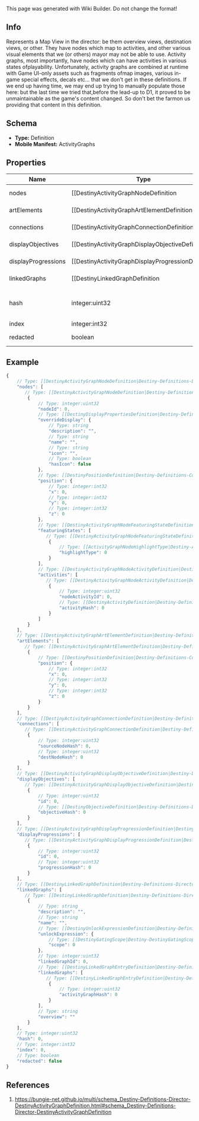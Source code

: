 <span class="wiki-builder">This page was generated with Wiki Builder. Do not change the format!</span>

## Info
Represents a Map View in the director: be them overview views, destination views, or other. They have nodes which map to activities, and other various visual elements that we (or others) mayor may not be able to use. Activity graphs, most importantly, have nodes which can have activities in various states ofplayability. Unfortunately, activity graphs are combined at runtime with Game UI-only assets such as fragments ofmap images, various in-game special effects, decals etc... that we don't get in these definitions. If we end up having time, we may end up trying to manually populate those here: but the last time we tried that,before the lead-up to D1, it proved to be unmaintainable as the game's content changed.  So don't bet the farmon us providing that content in this definition.

## Schema
* **Type:** Definition
* **Mobile Manifest:** ActivityGraphs

## Properties
Name | Type | Description
---- | ---- | -----------
nodes | [[DestinyActivityGraphNodeDefinition|Destiny-Definitions-Director-DestinyActivityGraphNodeDefinition]]:Definition[] | These represent the visual &quot;nodes&quot; on the map's view.  These are the activities youcan click on in the map.
artElements | [[DestinyActivityGraphArtElementDefinition|Destiny-Definitions-Director-DestinyActivityGraphArtElementDefinition]]:Definition[] | Represents one-off/special UI elements that appear on the map.
connections | [[DestinyActivityGraphConnectionDefinition|Destiny-Definitions-Director-DestinyActivityGraphConnectionDefinition]]:Definition[] | Represents connections between graph nodes.  However, it lacks context that we'd need to make good use of it.
displayObjectives | [[DestinyActivityGraphDisplayObjectiveDefinition|Destiny-Definitions-Director-DestinyActivityGraphDisplayObjectiveDefinition]]:Definition[] | Objectives can display on maps, and this is supposedly metadata for that.  I have not had the time toanalyze the details of what is useful within however: we could be missing important data to make this work.Expect this property to be expanded on later if possible.
displayProgressions | [[DestinyActivityGraphDisplayProgressionDefinition|Destiny-Definitions-Director-DestinyActivityGraphDisplayProgressionDefinition]]:Definition[] | Progressions can also display on maps, but similarly to displayObjectives we appear to lack some requiredinformation and context right now.  We will have to look into it later and add more data if possible.
linkedGraphs | [[DestinyLinkedGraphDefinition|Destiny-Definitions-Director-DestinyLinkedGraphDefinition]]:Definition[] | Represents links between this Activity Graph and other ones.
hash | integer:uint32 | The unique identifier for this entity.  Guaranteed to be unique for the type of entity, but not globally. When entities refer to each other in Destiny content, it is this hash that they are referring to.
index | integer:int32 | The index of the entity as it was found in the investment tables.
redacted | boolean | If this is true, then there is an entity with this identifier/type combination, but BNet isnot yet allowed to show it.  Sorry!

## Example
```javascript
{
    // Type: [[DestinyActivityGraphNodeDefinition|Destiny-Definitions-Director-DestinyActivityGraphNodeDefinition]]:Definition[]
    "nodes": [
       // Type: [[DestinyActivityGraphNodeDefinition|Destiny-Definitions-Director-DestinyActivityGraphNodeDefinition]]:Definition
        {
            // Type: integer:uint32
            "nodeId": 0,
            // Type: [[DestinyDisplayPropertiesDefinition|Destiny-Definitions-Common-DestinyDisplayPropertiesDefinition]]:Definition
            "overrideDisplay": {
                // Type: string
                "description": "",
                // Type: string
                "name": "",
                // Type: string
                "icon": "",
                // Type: boolean
                "hasIcon": false
            },
            // Type: [[DestinyPositionDefinition|Destiny-Definitions-Common-DestinyPositionDefinition]]:Definition
            "position": {
                // Type: integer:int32
                "x": 0,
                // Type: integer:int32
                "y": 0,
                // Type: integer:int32
                "z": 0
            },
            // Type: [[DestinyActivityGraphNodeFeaturingStateDefinition|Destiny-Definitions-Director-DestinyActivityGraphNodeFeaturingStateDefinition]]:Definition[]
            "featuringStates": [
               // Type: [[DestinyActivityGraphNodeFeaturingStateDefinition|Destiny-Definitions-Director-DestinyActivityGraphNodeFeaturingStateDefinition]]:Definition
                {
                    // Type: [[ActivityGraphNodeHighlightType|Destiny-ActivityGraphNodeHighlightType]]:Enum
                    "highlightType": 0
                }
            ],
            // Type: [[DestinyActivityGraphNodeActivityDefinition|Destiny-Definitions-Director-DestinyActivityGraphNodeActivityDefinition]]:Definition[]
            "activities": [
               // Type: [[DestinyActivityGraphNodeActivityDefinition|Destiny-Definitions-Director-DestinyActivityGraphNodeActivityDefinition]]:Definition
                {
                    // Type: integer:uint32
                    "nodeActivityId": 0,
                    // Type: [[DestinyActivityDefinition|Destiny-Definitions-DestinyActivityDefinition]]:ManifestDefinition:integer:uint32
                    "activityHash": 0
                }
            ]
        }
    ],
    // Type: [[DestinyActivityGraphArtElementDefinition|Destiny-Definitions-Director-DestinyActivityGraphArtElementDefinition]]:Definition[]
    "artElements": [
       // Type: [[DestinyActivityGraphArtElementDefinition|Destiny-Definitions-Director-DestinyActivityGraphArtElementDefinition]]:Definition
        {
            // Type: [[DestinyPositionDefinition|Destiny-Definitions-Common-DestinyPositionDefinition]]:Definition
            "position": {
                // Type: integer:int32
                "x": 0,
                // Type: integer:int32
                "y": 0,
                // Type: integer:int32
                "z": 0
            }
        }
    ],
    // Type: [[DestinyActivityGraphConnectionDefinition|Destiny-Definitions-Director-DestinyActivityGraphConnectionDefinition]]:Definition[]
    "connections": [
       // Type: [[DestinyActivityGraphConnectionDefinition|Destiny-Definitions-Director-DestinyActivityGraphConnectionDefinition]]:Definition
        {
            // Type: integer:uint32
            "sourceNodeHash": 0,
            // Type: integer:uint32
            "destNodeHash": 0
        }
    ],
    // Type: [[DestinyActivityGraphDisplayObjectiveDefinition|Destiny-Definitions-Director-DestinyActivityGraphDisplayObjectiveDefinition]]:Definition[]
    "displayObjectives": [
       // Type: [[DestinyActivityGraphDisplayObjectiveDefinition|Destiny-Definitions-Director-DestinyActivityGraphDisplayObjectiveDefinition]]:Definition
        {
            // Type: integer:uint32
            "id": 0,
            // Type: [[DestinyObjectiveDefinition|Destiny-Definitions-DestinyObjectiveDefinition]]:ManifestDefinition:integer:uint32
            "objectiveHash": 0
        }
    ],
    // Type: [[DestinyActivityGraphDisplayProgressionDefinition|Destiny-Definitions-Director-DestinyActivityGraphDisplayProgressionDefinition]]:Definition[]
    "displayProgressions": [
       // Type: [[DestinyActivityGraphDisplayProgressionDefinition|Destiny-Definitions-Director-DestinyActivityGraphDisplayProgressionDefinition]]:Definition
        {
            // Type: integer:uint32
            "id": 0,
            // Type: integer:uint32
            "progressionHash": 0
        }
    ],
    // Type: [[DestinyLinkedGraphDefinition|Destiny-Definitions-Director-DestinyLinkedGraphDefinition]]:Definition[]
    "linkedGraphs": [
       // Type: [[DestinyLinkedGraphDefinition|Destiny-Definitions-Director-DestinyLinkedGraphDefinition]]:Definition
        {
            // Type: string
            "description": "",
            // Type: string
            "name": "",
            // Type: [[DestinyUnlockExpressionDefinition|Destiny-Definitions-DestinyUnlockExpressionDefinition]]:Definition
            "unlockExpression": {
                // Type: [[DestinyGatingScope|Destiny-DestinyGatingScope]]:Enum
                "scope": 0
            },
            // Type: integer:uint32
            "linkedGraphId": 0,
            // Type: [[DestinyLinkedGraphEntryDefinition|Destiny-Definitions-Director-DestinyLinkedGraphEntryDefinition]]:Definition[]
            "linkedGraphs": [
               // Type: [[DestinyLinkedGraphEntryDefinition|Destiny-Definitions-Director-DestinyLinkedGraphEntryDefinition]]:Definition
                {
                    // Type: integer:uint32
                    "activityGraphHash": 0
                }
            ],
            // Type: string
            "overview": ""
        }
    ],
    // Type: integer:uint32
    "hash": 0,
    // Type: integer:int32
    "index": 0,
    // Type: boolean
    "redacted": false
}

```

## References
1. https://bungie-net.github.io/multi/schema_Destiny-Definitions-Director-DestinyActivityGraphDefinition.html#schema_Destiny-Definitions-Director-DestinyActivityGraphDefinition
